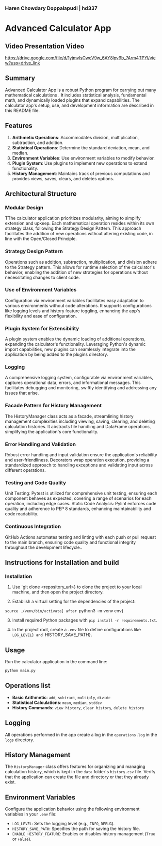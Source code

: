 ### Haren Chowdary Doppalapudi | hd337

# Advanced Calculator App

## Video Presentation Video
https://drive.google.com/file/d/1yjmvIsOwcV9w_6AY8lpv9b_7Arm4TPYl/view?usp=drive_link

## Summary

Advanced Calculator App is a robust Python program for carrying out many mathematical calculations . It includes statistical analysis, fundamental math, and dynamically loaded plugins that expand capabilities. The calculator app's setup, use, and development information are described in this README file.

## Features

1. **Arithmetic Operations**: Accommodates division, multiplication, subtraction, and addition.
2. **Statistical Operations**: Determine the standard deviation, mean, and median.
3. **Environment Variables**: Use environment variables to modify behavior.
4. **Plugin System**: Use plugins to implement new operations to extend functionality.
5. **History Management**: Maintains track of previous computations and provides views, saves, clears, and deletes options.

Architectural Structure
-----------------------

### Modular Design

TThe calculator application prioritizes modularity, aiming to simplify extension and upkeep. Each mathematical operation resides within its own strategy class, following the Strategy Design Pattern. This approach facilitates the addition of new operations without altering existing code, in line with the Open/Closed Principle.

### Strategy Design Pattern

Operations such as addition, subtraction, multiplication, and division adhere to the Strategy pattern. This allows for runtime selection of the calculator's behavior, enabling the addition of new strategies for operations without necessitating changes to client code.

### Use of Environment Variables

Configuration via environment variables facilitates easy adaptation to various environments without code alterations. It supports configurations like logging levels and history feature toggling, enhancing the app's flexibility and ease of configuration.

### Plugin System for Extensibility

A plugin system enables the dynamic loading of additional operations, expanding the calculator's functionality. Leveraging Python's dynamic import capabilities, new plugins can seamlessly integrate into the application by being added to the plugins directory.

### Logging

A comprehensive logging system, configurable via environment variables, captures operational data, errors, and informational messages. This facilitates debugging and monitoring, swiftly identifying and addressing any issues that arise.


### Facade Pattern for History Management

The HistoryManager class acts as a facade, streamlining history management complexities including viewing, saving, clearing, and deleting calculation histories. It abstracts file handling and DataFrame operations, simplifying the application's core functionality.

### Error Handling and Validation

Robust error handling and input validation ensure the application's reliability and user-friendliness. Decorators wrap operation execution, providing a standardized approach to handling exceptions and validating input across different operations.

### Testing and Code Quality

Unit Testing: Pytest is utilized for comprehensive unit testing, ensuring each component behaves as expected, covering a range of scenarios for each operation, including edge cases.
Static Code Analysis: Pylint enforces code quality and adherence to PEP 8 standards, enhancing maintainability and code readability.

### Continuous Integration

GitHub Actions automates testing and linting with each push or pull request to the main branch, ensuring code quality and functional integrity throughout the development lifecycle..
## Instructions for Installation and build


### Installation

1. Use `git clone <repository_url>} to clone the project to your local machine, and then open the project directory.

2. Establish a virtual setting for the dependencies of the project:

  `source ./venv/bin/activate} after `python3 -m venv env}

3. Install required Python packages with `pip install -r requirements.txt`.

4. In the project root, create a `.env` file to define configurations like `LOG_LEVEL} and `HISTORY_SAVE_PATH}.

## Usage

Run the calculator application in the command line:

```bash
python main.py
```

## Operations list

- **Basic Arithmetic**: `add`, `subtract`, `multiply`, `divide`
- **Statistical Calculations**: `mean`, `median`, `stddev`
- **History Commands**: `view history`, `clear history`, `delete history`

## Logging
All operations performed in the app create a log in the `operations.log` in the `logs` directory.

## History Management

The `HistoryManager` class offers features for organizing and managing calculation history, which is kept in the `data` folder's `history.csv` file. Verify that the application can create the file and directory or that they already exist.

## Environment Variables

Configure the application behavior using the following environment variables in your `.env` file:

- `LOG_LEVEL`: Sets the logging level (e.g., `INFO`, `DEBUG`).
- `HISTORY_SAVE_PATH`: Specifies the path for saving the history file.
- `ENABLE_HISTORY_FEATURE`: Enables or disables history management (`True` or `False`).



